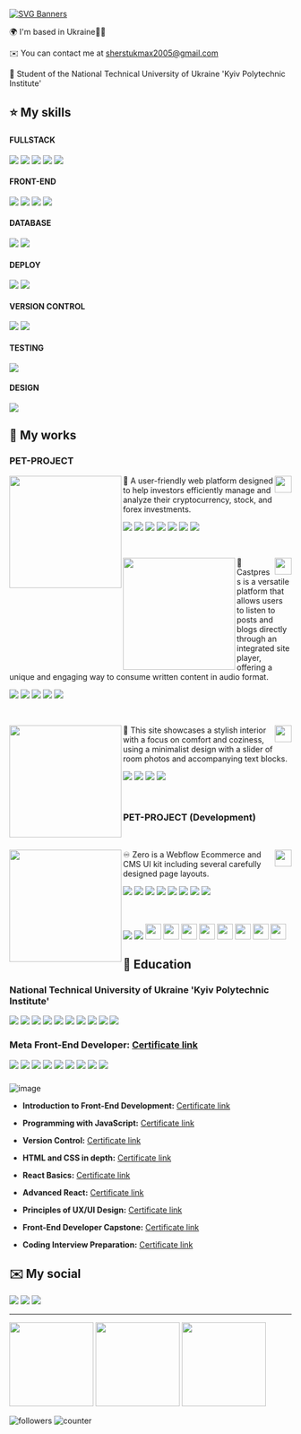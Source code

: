 [![SVG Banners](https://svg-banners.vercel.app/api?type=origin&text1=My%20Portfolio&width=800&height=140)](https://github.com/Akshay090/svg-banners)

🌍  I'm based in Ukraine💙💛

✉️  You can contact me at [sherstukmax2005@gmail.com](mailto:sherstukmax2005@gmail.com)

🧠  Student of the National Technical University of Ukraine 'Kyiv Polytechnic Institute'​

⭐ My skills
-------------------
#### FULLSTACK
<a href="https://nextjs.org/"><img src="https://ziadoua.github.io/m3-Markdown-Badges/badges/NextJS/nextjs1.svg"/></a> 
<a href="https://react.dev/"><img src="https://ziadoua.github.io/m3-Markdown-Badges/badges/React/react2.svg"/></a> 
<a href="https://www.typescriptlang.org/"><img src="https://ziadoua.github.io/m3-Markdown-Badges/badges/TypeScript/typescript1.svg"/></a>
<a href="https://en.wikipedia.org/wiki/JavaScript"><img src="https://ziadoua.github.io/m3-Markdown-Badges/badges/Javascript/javascript3.svg"/></a> 
<a href="https://graphql.org/"><img src="https://ziadoua.github.io/m3-Markdown-Badges/badges/GraphQL/graphql1.svg"/></a>

#### FRONT-END
<a href="https://tailwindcss.com/"><img src="https://ziadoua.github.io/m3-Markdown-Badges/badges/TailwindCSS/tailwindcss2.svg"/></a>
<a href="https://sass-lang.com/"><img src="https://ziadoua.github.io/m3-Markdown-Badges/badges/Sass/sass1.svg"/></a>
<a href="https://en.wikipedia.org/wiki/CSS"><img src="https://ziadoua.github.io/m3-Markdown-Badges/badges/CSS/css1.svg"/></a>
<a href="https://en.wikipedia.org/wiki/HTML"><img src="https://ziadoua.github.io/m3-Markdown-Badges/badges/HTML/html1.svg"/></a>

#### DATABASE 
<a href="https://www.prisma.io/"><img src="https://ziadoua.github.io/m3-Markdown-Badges/badges/Prisma/prisma1.svg"/></a>
<a href="https://supabase.com/"><img src="https://ziadoua.github.io/m3-Markdown-Badges/badges/Supabase/supabase2.svg"/></a>

#### DEPLOY
<a href="https://vercel.com/home"><img src="https://ziadoua.github.io/m3-Markdown-Badges/badges/Vercel/vercel1.svg"/></a>
<a href="https://firebase.google.com/"><img src="https://ziadoua.github.io/m3-Markdown-Badges/badges/Firebase/firebase1.svg"/></a>

#### VERSION CONTROL
<a href="https://git-scm.com/"><img src="https://ziadoua.github.io/m3-Markdown-Badges/badges/Git/git1.svg"/></a>
<a href="https://github.com/"><img src="https://ziadoua.github.io/m3-Markdown-Badges/badges/Github/github3.svg"/></a>

#### TESTING
<a href="https://jestjs.io/"><img src="https://ziadoua.github.io/m3-Markdown-Badges/badges/Jest/jest1.svg"/></a>

#### DESIGN
<a href=""><img src="https://ziadoua.github.io/m3-Markdown-Badges/badges/Figma/figma1.svg"/></a>

📁 My works
-------------------
### PET-PROJECT

<p>
 <a href="https://github.com/Maxson71/SMARTFOLIO/blob/master/README.md"><img src="https://github.com/user-attachments/assets/0ee9780e-7a9a-4cb9-9642-a0b30f96ad86" height="200px" align="left"></a>
 <a href="https://github.com/Maxson71/SMARTFOLIO"><img src="https://github.com/user-attachments/assets/ef4eb30a-9aff-474e-a095-5d3189dec473" height="30px" align="right"></a> 
 <p>
  💼 A user-friendly web platform designed to help investors efficiently manage and analyze their cryptocurrency, stock, and forex investments.
  </p>
  <p>
   <a href="https://nextjs.org/"><img src="https://ziadoua.github.io/m3-Markdown-Badges/badges/NextJS/nextjs1.svg"/></a>
   <a href="https://www.typescriptlang.org/"><img src="https://ziadoua.github.io/m3-Markdown-Badges/badges/TypeScript/typescript1.svg"/></a>
   <a href="https://www.postgresql.org/"><img src="https://ziadoua.github.io/m3-Markdown-Badges/badges/PostgreSQL/postgresql3.svg"/></a> 
   <a href="https://www.prisma.io/"><img src="https://ziadoua.github.io/m3-Markdown-Badges/badges/Prisma/prisma1.svg"/></a>
   <a href="https://sass-lang.com/"><img src="https://ziadoua.github.io/m3-Markdown-Badges/badges/Sass/sass1.svg"/></a>
   <a href="https://en.wikipedia.org/wiki/CSS"><img src="https://ziadoua.github.io/m3-Markdown-Badges/badges/CSS/css1.svg"/></a>
   <a href="https://en.wikipedia.org/wiki/HTML"><img src="https://ziadoua.github.io/m3-Markdown-Badges/badges/HTML/html1.svg"/></a>
  </p>
</p>
</br>

<p>
 <a href="https://maxson71.github.io/castpress/"><img src="https://github.com/user-attachments/assets/503bce43-2815-41ac-ba29-54a73f51da5f" height="200px" align="left"></a>
 <a href="https://github.com/Maxson71/castpress"><img src="https://github.com/user-attachments/assets/ef4eb30a-9aff-474e-a095-5d3189dec473" height="30px" align="right"></a> 
 <p>
 📝 Castpress is a versatile platform that allows users to listen to posts and blogs directly through an integrated site player, offering a unique and engaging way to consume written content in audio format.
 </p>
  <p>
   <a href="https://react.dev/"><img src="https://ziadoua.github.io/m3-Markdown-Badges/badges/React/react2.svg"/></a> 
   <a href="https://en.wikipedia.org/wiki/JavaScript"><img src="https://ziadoua.github.io/m3-Markdown-Badges/badges/Javascript/javascript3.svg"/></a> 
   <a href="https://sass-lang.com/"><img src="https://ziadoua.github.io/m3-Markdown-Badges/badges/Sass/sass1.svg"/></a>
   <a href="https://en.wikipedia.org/wiki/CSS"><img src="https://ziadoua.github.io/m3-Markdown-Badges/badges/CSS/css1.svg"/></a>
   <a href="https://en.wikipedia.org/wiki/HTML"><img src="https://ziadoua.github.io/m3-Markdown-Badges/badges/HTML/html1.svg"/></a>
  </p>
</p>
</br>

<p>
 <a href="https://maxson71.github.io/FunHaus/"><img src="https://github.com/user-attachments/assets/55364fd0-a5af-47d1-a7d7-6fe8f7f6c527" height="200px" align="left"></a>
 <a href="https://github.com/Maxson71/FunHaus"><img src="https://github.com/user-attachments/assets/ef4eb30a-9aff-474e-a095-5d3189dec473" height="30px" align="right"></a> 
 <p>
  🌟 This site showcases a stylish interior with a focus on comfort and coziness, using a minimalist design with a slider of room photos and accompanying text blocks.
 </p>
 <p>
   <a href="https://en.wikipedia.org/wiki/JavaScript"><img src="https://ziadoua.github.io/m3-Markdown-Badges/badges/Javascript/javascript3.svg"/></a> 
   <a href="https://sass-lang.com/"><img src="https://ziadoua.github.io/m3-Markdown-Badges/badges/Sass/sass1.svg"/></a>
   <a href="https://en.wikipedia.org/wiki/CSS"><img src="https://ziadoua.github.io/m3-Markdown-Badges/badges/CSS/css1.svg"/></a>
   <a href="https://en.wikipedia.org/wiki/HTML"><img src="https://ziadoua.github.io/m3-Markdown-Badges/badges/HTML/html1.svg"/></a>
 </p>
</p>
</br>

### PET-PROJECT (Development)

</br>
<p>
 <a href="https://zero-design.vercel.app/"><img src="https://github.com/user-attachments/assets/a93f9ea9-1286-4bfb-a54f-2d93d23aa100" height="200px" align="left"></a>
 <a href="https://github.com/Maxson71/zero-design"><img src="https://github.com/user-attachments/assets/ef4eb30a-9aff-474e-a095-5d3189dec473" height="30px" align="right"></a> 
 <p>
 ♾️ Zero is a Webflow Ecommerce and CMS UI kit including several carefully designed page layouts.
 </p>
 <p>
   <a href="https://nextjs.org/"><img src="https://ziadoua.github.io/m3-Markdown-Badges/badges/NextJS/nextjs1.svg"/></a> 
   <a href="https://www.typescriptlang.org/"><img src="https://ziadoua.github.io/m3-Markdown-Badges/badges/TypeScript/typescript1.svg"/></a>
   <a href="https://supabase.com/"><img src="https://ziadoua.github.io/m3-Markdown-Badges/badges/Supabase/supabase2.svg"/></a>
   <a href="https://vercel.com/home"><img src="https://ziadoua.github.io/m3-Markdown-Badges/badges/Vercel/vercel1.svg"/></a>
   <a href="https://jestjs.io/"><img src="https://ziadoua.github.io/m3-Markdown-Badges/badges/Jest/jest1.svg"/></a>
   <a href="https://tailwindcss.com/"><img src="https://ziadoua.github.io/m3-Markdown-Badges/badges/TailwindCSS/tailwindcss2.svg"/></a>
   <a href="https://en.wikipedia.org/wiki/CSS"><img src="https://ziadoua.github.io/m3-Markdown-Badges/badges/CSS/css1.svg"/></a>
   <a href="https://en.wikipedia.org/wiki/HTML"><img src="https://ziadoua.github.io/m3-Markdown-Badges/badges/HTML/html1.svg"/></a>
   </br>
 </p>
</p>
</br>

</br>
<div>
 <a href="https://github.com/Maxson71/todo"><img src="https://img.shields.io/badge/ToDoList-1c8139?style=for-the-badge"/></a> 
 <a href="https://github.com/Maxson71/todo"><img src="https://img.shields.io/badge/REPOSITORY-222?style=for-the-badge&logo=github&logoColor=white"/></a>
 <a href="https://nextjs.org/"><img height="28" width="28" src="https://cdn.simpleicons.org/nextdotjs"/></a>
 <a href="https://react.dev/"><img height="28" width="28" src="https://cdn.simpleicons.org/react"/></a>
 <a href="https://www.typescriptlang.org/"><img height="28" width="28" src="https://cdn.simpleicons.org/typescript" /></a>
 <a href="https://en.wikipedia.org/wiki/JavaScript"><img height="28" width="28" src="https://cdn.simpleicons.org/javascript" /></a>
 <a href="https://graphql.org/"><img height="28" width="28" src="https://cdn.simpleicons.org/graphql" /></a>
 <a href="https://tailwindcss.com/"><img height="28" width="28" src="https://cdn.simpleicons.org/tailwindcss" /></a>
 <a href="https://en.wikipedia.org/wiki/CSS"><img height="28" width="28" src="https://cdn.simpleicons.org/css3" /></a>
 <a href="https://en.wikipedia.org/wiki/HTML"><img height="28" width="28" src="https://cdn.simpleicons.org/html5" /></a>
</div>

🧮 Education
-------------------
### National Technical University of Ukraine 'Kyiv Polytechnic Institute'​

<div>
 <a href="https://www.python.org/"><img src="https://ziadoua.github.io/m3-Markdown-Badges/badges/Python/python3.svg"/></a>
 <a href="https://en.wikipedia.org/wiki/Java"><img src="https://ziadoua.github.io/m3-Markdown-Badges/badges/Java/java1.svg"/></a>
 <a href="https://en.wikipedia.org/wiki/JavaScript"><img src="https://ziadoua.github.io/m3-Markdown-Badges/badges/Javascript/javascript3.svg"/></a> 
 <a href="https://www.postgresql.org/"><img src="https://ziadoua.github.io/m3-Markdown-Badges/badges/PostgreSQL/postgresql3.svg"/></a> 
 <a href="https://en.wikipedia.org/wiki/HTML"><img src="https://ziadoua.github.io/m3-Markdown-Badges/badges/HTML/html1.svg"/></a>
 <a href="https://en.wikipedia.org/wiki/CSS"><img src="https://ziadoua.github.io/m3-Markdown-Badges/badges/CSS/css1.svg"/></a>
 <a href="https://git-scm.com/"><img src="https://ziadoua.github.io/m3-Markdown-Badges/badges/Git/git1.svg"/></a>
 <a href="https://github.com/"><img src="https://ziadoua.github.io/m3-Markdown-Badges/badges/Github/github3.svg"/></a>
 <a href="https://en.wikipedia.org/wiki/Linux"><img src="https://ziadoua.github.io/m3-Markdown-Badges/badges/Linux/linux2.svg"/></a>
 <a href="https://en.wikipedia.org/wiki/Linux"><img src="https://ziadoua.github.io/m3-Markdown-Badges/badges/Linux/linux2.svg"/></a>
</div>

### Meta Front-End Developer: [Certificate link](https://www.coursera.org/account/accomplishments/specialization/5MNXFFXGWES8)

<div> 
 <a href="https://react.dev/"><img src="https://ziadoua.github.io/m3-Markdown-Badges/badges/React/react2.svg"/></a> 
 <a href="https://www.typescriptlang.org/"><img src="https://ziadoua.github.io/m3-Markdown-Badges/badges/TypeScript/typescript1.svg"/></a>
 <a href="https://en.wikipedia.org/wiki/JavaScript"><img src="https://ziadoua.github.io/m3-Markdown-Badges/badges/Javascript/javascript3.svg"/></a> 
 <a href="https://tailwindcss.com/"><img src="https://ziadoua.github.io/m3-Markdown-Badges/badges/TailwindCSS/tailwindcss2.svg"/></a>
 <a href="https://sass-lang.com/"><img src="https://ziadoua.github.io/m3-Markdown-Badges/badges/Sass/sass1.svg"/></a>
 <a href="https://en.wikipedia.org/wiki/CSS"><img src="https://ziadoua.github.io/m3-Markdown-Badges/badges/CSS/css1.svg"/></a>
 <a href="https://en.wikipedia.org/wiki/HTML"><img src="https://ziadoua.github.io/m3-Markdown-Badges/badges/HTML/html1.svg"/></a>
 <a href="https://git-scm.com/"><img src="https://ziadoua.github.io/m3-Markdown-Badges/badges/Git/git1.svg"/></a>
 <a href="https://github.com/"><img src="https://ziadoua.github.io/m3-Markdown-Badges/badges/Github/github3.svg"/></a>
</div>

###  

![image](https://github.com/Maxson71/Maxson71/assets/77611206/4fcc4c8b-415a-4c7e-a616-bb25567d40b0)

  - **Introduction to Front-End Development:** [Certificate link](https://www.coursera.org/account/accomplishments/records/23K47VBE4FE4)
  
  - **Programming with JavaScript:** [Certificate link](https://www.coursera.org/account/accomplishments/records/4YMEZSWTHQLA)
  
  - **Version Control:** [Certificate link](https://www.coursera.org/account/accomplishments/records/ECJ2JD32WUFQ)
  
  - **HTML and CSS in depth:** [Certificate link](https://www.coursera.org/account/accomplishments/records/Q2VAPYDJXH5L)
  
  - **React Basics:** [Certificate link](https://www.coursera.org/account/accomplishments/records/395CFWEEQ3SK)
 
  - **Advanced React:** [Certificate link](https://www.coursera.org/account/accomplishments/records/8P3UULGGEN3P)

  - **Principles of UX/UI Design:** [Certificate link](https://www.coursera.org/account/accomplishments/records/6W5DJPUFTA9N)

  - **Front-End Developer Capstone:** [Certificate link](https://www.coursera.org/account/accomplishments/verify/Z8A3W9K623WG)

  - **Coding Interview Preparation:** [Certificate link](https://www.coursera.org/account/accomplishments/verify/ZDE9DHSQP2GM)

✉️ My social
-------------------
<a href="https://www.linkedin.com/in/maksym-sherstiuk-29868026b/"><img src="https://ziadoua.github.io/m3-Markdown-Badges/badges/LinkedIn/linkedin1.svg"/></a> 
<a href="https://t.me/Maxsooooon"><img src="https://ziadoua.github.io/m3-Markdown-Badges/badges/Telegram/telegram2.svg"/></a>
<a href="mailto:sherstukmax2005@gmail.com"><img src="https://ziadoua.github.io/m3-Markdown-Badges/badges/Mail/mail3.svg"/></a>

-------------------

<a href="https://github.com/Maxson71/github-readme-stats"><img height=150 src="https://github-readme-stats.vercel.app/api/top-langs/?username=Maxson71&layout=compact&theme=dark"/></a>
<a href="https://github-readme-stats.vercel.app/api?username=Maxson71&show_icons=true&count_private=true&theme=transparent"><img height=150 src="https://github-readme-stats.vercel.app/api?username=Maxson71&show_icons=true&count_private=true&theme=dark"/></a>
<a href="https://github-readme-streak-stats.herokuapp.com/?user=Maxson71&theme=dark&hide_border=false"><img height=150 src="https://github-readme-streak-stats.herokuapp.com/?user=Maxson71&theme=dark&hide_border=false"/></a>

![followers](https://img.shields.io/github/followers/Maxson71?logo=github&style=flat-square&color=0891b2&labelColor=1c1917)
![counter](https://komarev.com/ghpvc/?username=Maxson71&color=0891b2&label=views&labelColor=1c1917&style=flat-square)

